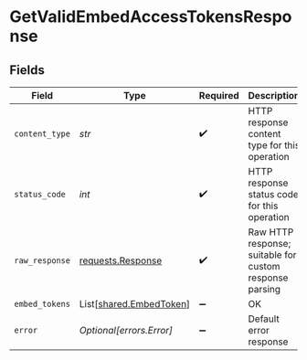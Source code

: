 # GetValidEmbedAccessTokensResponse


## Fields

| Field                                                                                 | Type                                                                                  | Required                                                                              | Description                                                                           |
| ------------------------------------------------------------------------------------- | ------------------------------------------------------------------------------------- | ------------------------------------------------------------------------------------- | ------------------------------------------------------------------------------------- |
| `content_type`                                                                        | *str*                                                                                 | :heavy_check_mark:                                                                    | HTTP response content type for this operation                                         |
| `status_code`                                                                         | *int*                                                                                 | :heavy_check_mark:                                                                    | HTTP response status code for this operation                                          |
| `raw_response`                                                                        | [requests.Response](https://requests.readthedocs.io/en/latest/api/#requests.Response) | :heavy_check_mark:                                                                    | Raw HTTP response; suitable for custom response parsing                               |
| `embed_tokens`                                                                        | List[[shared.EmbedToken](../../models/shared/embedtoken.md)]                          | :heavy_minus_sign:                                                                    | OK                                                                                    |
| `error`                                                                               | *Optional[errors.Error]*                                                              | :heavy_minus_sign:                                                                    | Default error response                                                                |